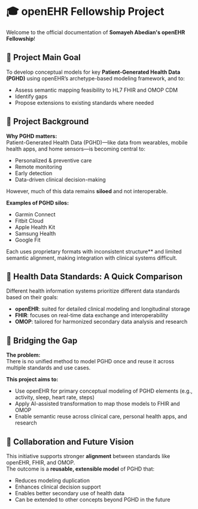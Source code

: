# 🎓 openEHR Fellowship Project
Welcome to the official documentation of **Somayeh Abedian's openEHR Fellowship**!

## 🎯 Project Main Goal
To develop conceptual models for key **Patient-Generated Health Data (PGHD)** using openEHR’s archetype-based modeling framework, and to:
- Assess semantic mapping feasibility to HL7 FHIR and OMOP CDM
- Identify gaps
- Propose extensions to existing standards where needed

## 🧠 Project Background
**Why PGHD matters:**  
Patient-Generated Health Data (PGHD)—like data from wearables, mobile health apps, and home sensors—is becoming central to:
- Personalized & preventive care
- Remote monitoring
- Early detection
- Data-driven clinical decision-making

However, much of this data remains **siloed** and not interoperable.

**Examples of PGHD silos:**
- Garmin Connect
- Fitbit Cloud
- Apple Health Kit
- Samsung Health
- Google Fit

Each uses proprietary formats with inconsistent structure** and limited semantic alignment, making integration with clinical systems difficult.

## 🧬 Health Data Standards: A Quick Comparison
Different health information systems prioritize different data standards based on their goals:
- **openEHR**: suited for detailed clinical modeling and longitudinal storage
- **FHIR**: focuses on real-time data exchange and interoperability
- **OMOP**: tailored for harmonized secondary data analysis and research

## 🧩 Bridging the Gap
**The problem:**  
There is no unified method to model PGHD once and reuse it across multiple standards and use cases.

**This project aims to:**
- Use openEHR for primary conceptual modeling of PGHD elements (e.g., activity, sleep, heart rate, steps)
- Apply AI-assisted transformation to map those models to FHIR and OMOP
- Enable semantic reuse across clinical care, personal health apps, and research

## 🤝 Collaboration and Future Vision
This initiative supports stronger **alignment** between standards like openEHR, FHIR, and OMOP.  
The outcome is a **reusable, extensible model** of PGHD that:
- Reduces modeling duplication
- Enhances clinical decision support
- Enables better secondary use of health data
- Can be extended to other concepts beyond PGHD in the future
